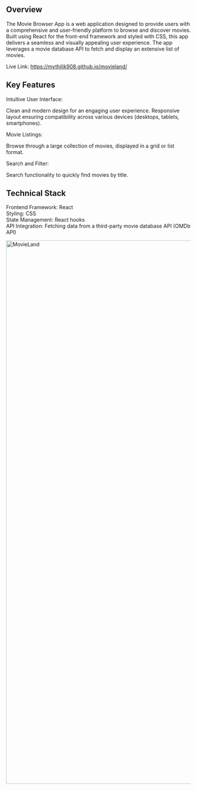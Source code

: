 ## Overview
The Movie Browser App is a web application designed to provide users with a comprehensive and user-friendly platform to browse and discover movies. Built using React for the front-end framework and styled with CSS, this app delivers a seamless and visually appealing user experience. The app leverages a movie database API to fetch and display an extensive list of movies.

Live Link: https://mythilik908.github.io/movieland/  

## Key Features

Intuitive User Interface:

Clean and modern design for an engaging user experience.
Responsive layout ensuring compatibility across various devices (desktops, tablets, smartphones).

Movie Listings:

Browse through a large collection of movies, displayed in a grid or list format.

Search and Filter:

Search functionality to quickly find movies by title.

## Technical Stack
Frontend Framework: React <br>
Styling: CSS <br>
State Management: React hooks <br>
API Integration: Fetching data from a third-party movie database API (OMDb API) <br>

<img width="1479" alt="MovieLand" src="https://github.com/mythilik908/movieland/assets/37060705/e8f99c01-95e9-467b-9341-042a64db8de9">
